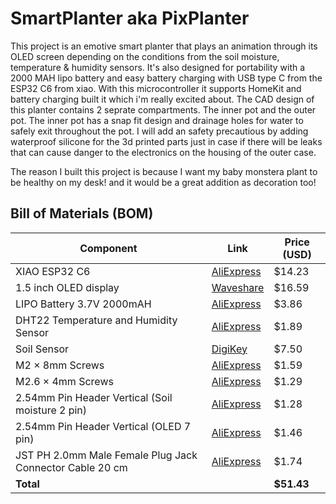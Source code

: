 # SmartPlanter aka PixPlanter

This project is an emotive smart planter that plays an animation through its OLED screen depending on the conditions from the soil moisture, temperature & humidity sensors. It's also designed for portability with a 2000 MAH lipo battery and easy battery charging with USB type C from the ESP32 C6 from xiao. With this microcontroller it supports HomeKit and battery charging built it which i'm really excited about. The CAD design of this planter contains 2 seprate compartments. The inner pot and the outer pot. The inner pot has a snap fit design and drainage holes for water to safely exit throughout the pot. I will add an safety precautious by adding waterproof silicone for the 3d printed parts just in case if there will be leaks that can cause danger to the electronics on the housing of the outer case.

The reason I built this project is because I want my baby monstera plant to be healthy on my desk! and it would be a great addition as decoration too!

## Bill of Materials (BOM)

| Component                                                | Link                                                                                                                                                                                                                                                                                                                                                                                                                                                                                                                                                                                                                                                                       | Price (USD) |
| -------------------------------------------------------- | -------------------------------------------------------------------------------------------------------------------------------------------------------------------------------------------------------------------------------------------------------------------------------------------------------------------------------------------------------------------------------------------------------------------------------------------------------------------------------------------------------------------------------------------------------------------------------------------------------------------------------------------------------------------------- | ----------- |
| XIAO ESP32 C6                                            | [AliExpress](https://www.aliexpress.com/item/3256807155424151.html?spm=a2g0o.productlist.main.7.5dfe44c7DGi66V&algo_pvid=54d3fcd6-866c-4398-af89-09dad632af99&algo_exp_id=54d3fcd6-866c-4398-af89-09dad632af99-5&pdp_ext_f=%7B%22order%22%3A%221027%22%2C%22eval%22%3A%221%22%7D&pdp_npi=4%40dis%21USD%2134.70%2114.23%21%21%21246.96%21101.25%21%40212a70c117535391509211632e52bf%2112000040340289942%21sea%21US%216176438218%21X&curPageLogUid=RA8caGmI48mw&utparam-url=scene%3Asearch%7Cquery_from%3A)                                                                                                                                                                  | $14.23      |
| 1.5 inch OLED display                                    | [Waveshare](https://www.waveshare.com/product/displays/oled/oled-3/1.5inch-rgb-oled-module.html)                                                                                                                                                                                                                                                                                                                                                                                                                                                                                                                                                                           | $16.59      |
| LIPO Battery 3.7V 2000mAH                                | [AliExpress](https://www.aliexpress.com/item/3256808031709894.html)                                                                                                                                                                                                                                                                                                                                                                                                                                                                                                                                                                                                        | $3.86       |
| DHT22 Temperature and Humidity Sensor                    | [AliExpress](https://www.aliexpress.com/item/2251832573586959.html?spm=a2g0o.productlist.main.2.15a520a4ch0HcL&algo_pvid=c44ac3dd-26cf-49a8-874e-61999ace946d&algo_exp_id=c44ac3dd-26cf-49a8-874e-61999ace946d-1&pdp_ext_f=%7B%22order%22%3A%221835%22%2C%22eval%22%3A%221%22%7D&pdp_npi=4%40dis%21USD%211.89%211.89%21%21%211.89%211.89%21%402102f0cc17535388375158486e6113%2162102476019%21sea%21US%216176438218%21X&curPageLogUid=eNimnjqnOY2I&utparam-url=scene%3Asearch%7Cquery_from%3A)                                                                                                                                                                              | $1.89       |
| Soil Sensor                                              | [DigiKey](https://www.digikey.my/en/products/detail/adafruit-industries-llc/4026/9745252)                                                                                                                                                                                                                                                                                                                                                                                                                                                                                                                                                                                  | $7.50       |
| M2 × 8mm Screws                                          | [AliExpress](https://www.aliexpress.com/item/2255800888609493.html?spm=a2g0o.productlist.main.3.51bdTDteTDteJS&algo_pvid=77c5efe2-1216-4a27-8056-b27e5afe6d93&algo_exp_id=77c5efe2-1216-4a27-8056-b27e5afe6d93-2&pdp_ext_f=%7B%22order%22%3A%223146%22%2C%22eval%22%3A%221%22%7D&pdp_npi=4%40dis%21USD%211.25%211.25%21%21%211.25%211.25%21%40212e508f17535909677188109ee111%2110000014184740413%21sea%21US%216176438218%21X&curPageLogUid=YiHkOTW8RFV0&utparam-url=scene%3Asearch%7Cquery_from%3A)                                                                                                                                                                        | $1.59       |
| M2.6 × 4mm Screws                                        | [AliExpress](https://www.aliexpress.com/item/2255800795894953.html?gps-id=pcStoreLeaderboard&scm=1007.22922.271278.0&scm_id=1007.22922.271278.0&scm-url=1007.22922.271278.0&pvid=9d1f35b8-b4ad-40c0-801f-28061212913c&_t=gps-id:pcStoreLeaderboard,scm-url:1007.22922.271278.0,pvid:9d1f35b8-b4ad-40c0-801f-28061212913c,tpp_buckets:668%232846%238115%232000&pdp_ext_f=%7B%22order%22%3A%222844%22%2C%22eval%22%3A%221%22%2C%22sceneId%22%3A%2212922%22%7D&pdp_npi=4%40dis%21USD%211.15%211.15%21%21%211.15%211.15%21%40214100f417536751956683208eb980%2110000013191635027%21rec%21US%216176438218%21X&spm=a2g0o.store_pc_home.smartLeaderboard_1182734993.4000982209705) | $1.29       |
| 2.54mm Pin Header Vertical (Soil moisture 2 pin)         | [AliExpress](https://www.aliexpress.us/item/2255801012106911.html?spm=a2g0o.productlist.main.1.1212ZwX3ZwX3yM&algo_pvid=95ee878d-e9d7-47cd-88db-d6d36a7bd0f9&algo_exp_id=95ee878d-e9d7-47cd-88db-d6d36a7bd0f9-10&pdp_ext_f=%7B%22order%22%3A%223740%22%2C%22eval%22%3A%221%22%7D&pdp_npi=4%40dis%21USD%211.28%211.28%21%21%211.28%211.28%21%40212a70c017538012890922455ec68c%2110000015275671643%21sea%21US%216176438218%21X&curPageLogUid=CJbmy5mJzpHa&utparam-url=scene%3Asearch%7Cquery_from%3A)                                                                                                                                                                        | $1.28       |
| 2.54mm Pin Header Vertical (OLED 7 pin)                  | [AliExpress](https://www.aliexpress.us/item/2255801012106911.html?spm=a2g0o.productlist.main.1.1212ZwX3ZwX3yM&algo_pvid=95ee878d-e9d7-47cd-88db-d6d36a7bd0f9&algo_exp_id=95ee878d-e9d7-47cd-88db-d6d36a7bd0f9-10&pdp_ext_f=%7B%22order%22%3A%223740%22%2C%22eval%22%3A%221%22%7D&pdp_npi=4%40dis%21USD%211.28%211.28%21%21%211.28%211.28%21%40212a70c017538012890922455ec68c%2110000015275671643%21sea%21US%216176438218%21X&curPageLogUid=CJbmy5mJzpHa&utparam-url=scene%3Asearch%7Cquery_from%3A)                                                                                                                                                                        | $1.46       |
| JST PH 2.0mm Male Female Plug Jack Connector Cable 20 cm | [AliExpress](https://www.aliexpress.us/item/3256803204628036.html?spm=a2g0o.productlist.main.2.579220d8qlf0I6&algo_pvid=3e7ca395-6d77-45fc-a44f-9e64c19d44b8&algo_exp_id=3e7ca395-6d77-45fc-a44f-9e64c19d44b8-15&pdp_ext_f=%7B%22order%22%3A%224234%22%2C%22eval%22%3A%221%22%7D&pdp_npi=4%40dis%21USD%211.68%211.68%21%21%211.68%211.68%21%402101062a17538014489517862e18b6%2112000025564240283%21sea%21US%216176438218%21X&curPageLogUid=FyO7RojxqDox&utparam-url=scene%3Asearch%7Cquery_from%3A)                                                                                                                                                                        | $1.74       |
| **Total**                                                |                                                                                                                                                                                                                                                                                                                                                                                                                                                                                                                                                                                                                                                                            | **$51.43**  |
